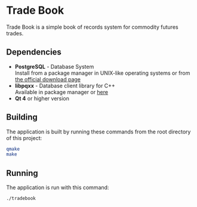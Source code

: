 # Trade Book

Trade Book is a simple book of records system for commodity futures trades.

## Dependencies

+ **PostgreSQL** - Database System  
  Install from a package manager in UNIX-like operating systems or from [the official download page](http://www.postgresql.org/download/)
+ **libpqxx** - Database client library for C++  
  Available in package manager or [here](http://pqxx.org/download/software/libpqxx/)
+ **Qt 4** or higher version

## Building

The application is built by running these commands from the root directory of this project:
```sh
qmake
make
```

## Running

The application is run with this command:
```sh
./tradebook
```
